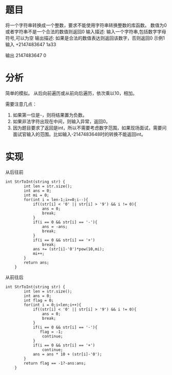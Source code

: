 # 题目
将一个字符串转换成一个整数，要求不能使用字符串转换整数的库函数。 数值为0或者字符串不是一个合法的数值则返回0
输入描述:
输入一个字符串,包括数字字母符号,可以为空
输出描述:
如果是合法的数值表达则返回该数字，否则返回0
示例1
输入
+2147483647
    1a33

输出
2147483647
    0
# 分析
简单的模拟。
从后向前遍历或从前向后遍历，依次乘以10，相加。

需要注意几点：
1. 如果第一位是-，则将结果置为负数。
2. 如果非法字符出现在中间，则输入异常，返回0。
3. 因为题目要求了返回是int，所以不需要考虑数字范围，如果现场面试，需要问面试官输入的范围。比如输入-2147483648时的转换不能返回int。

# 实现
从后往前
```
int StrToInt(string str) {
        int len = str.size();
        int ans = 0;
        int mi = 0;
        for(int i = len-1;i>=0;i--){
            if((str[i] < '0' || str[i] > '9') && i != 0){
                ans = 0;
                break;
            }
            if(i == 0 && str[i] == '-'){
                ans = -ans;
                break;
            }
            if(i == 0 && str[i] == '+')
                break;
            ans += (str[i]-'0')*pow(10,mi);
            mi++;
        }
        return ans;
    }
```
从前往后
```
int StrToInt(string str) {
        int len = str.size();
        int ans = 0;
        int flag = 0;
        for(int i = 0;i<len;i++){
            if((str[i] < '0' || str[i] > '9') && i != 0){
                ans = 0;
                break;
            }
            if(i == 0 && str[i] == '-'){
               flag = -1;
                continue;
            }
            if(i == 0 && str[i] == '+')
                continue;
            ans = ans * 10 + (str[i]-'0');
        }
        return flag == -1?-ans:ans;
    }
```